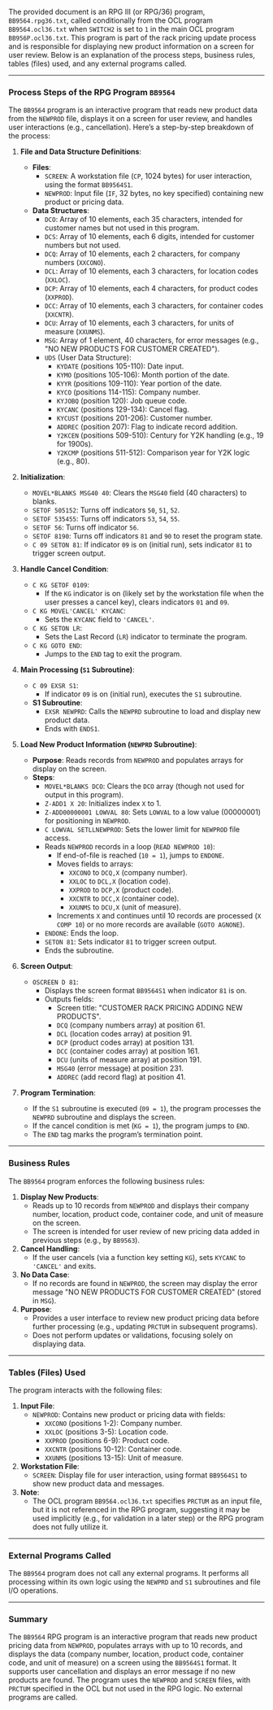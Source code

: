 The provided document is an RPG III (or RPG/36) program, `BB9564.rpg36.txt`, called conditionally from the OCL program `BB9564.ocl36.txt` when `SWITCH2` is set to `1` in the main OCL program `BB956P.ocl36.txt`. This program is part of the rack pricing update process and is responsible for displaying new product information on a screen for user review. Below is an explanation of the process steps, business rules, tables (files) used, and any external programs called.

---

### **Process Steps of the RPG Program `BB9564`**

The `BB9564` program is an interactive program that reads new product data from the `NEWPROD` file, displays it on a screen for user review, and handles user interactions (e.g., cancellation). Here’s a step-by-step breakdown of the process:

1. **File and Data Structure Definitions**:
   - **Files**:
     - `SCREEN`: A workstation file (`CP`, 1024 bytes) for user interaction, using the format `BB9564S1`.
     - `NEWPROD`: Input file (`IF`, 32 bytes, no key specified) containing new product or pricing data.
   - **Data Structures**:
     - `DCO`: Array of 10 elements, each 35 characters, intended for customer names but not used in this program.
     - `DCS`: Array of 10 elements, each 6 digits, intended for customer numbers but not used.
     - `DCQ`: Array of 10 elements, each 2 characters, for company numbers (`XXCONO`).
     - `DCL`: Array of 10 elements, each 3 characters, for location codes (`XXLOC`).
     - `DCP`: Array of 10 elements, each 4 characters, for product codes (`XXPROD`).
     - `DCC`: Array of 10 elements, each 3 characters, for container codes (`XXCNTR`).
     - `DCU`: Array of 10 elements, each 3 characters, for units of measure (`XXUNMS`).
     - `MSG`: Array of 1 element, 40 characters, for error messages (e.g., "NO NEW PRODUCTS FOR CUSTOMER CREATED").
     - `UDS` (User Data Structure):
       - `KYDATE` (positions 105-110): Date input.
       - `KYMO` (positions 105-106): Month portion of the date.
       - `KYYR` (positions 109-110): Year portion of the date.
       - `KYCO` (positions 114-115): Company number.
       - `KYJOBQ` (position 120): Job queue code.
       - `KYCANC` (positions 129-134): Cancel flag.
       - `KYCUST` (positions 201-206): Customer number.
       - `ADDREC` (position 207): Flag to indicate record addition.
       - `Y2KCEN` (positions 509-510): Century for Y2K handling (e.g., 19 for 1900s).
       - `Y2KCMP` (positions 511-512): Comparison year for Y2K logic (e.g., 80).

2. **Initialization**:
   - `MOVEL*BLANKS MSG40 40`: Clears the `MSG40` field (40 characters) to blanks.
   - `SETOF 505152`: Turns off indicators `50`, `51`, `52`.
   - `SETOF 535455`: Turns off indicators `53`, `54`, `55`.
   - `SETOF 56`: Turns off indicator `56`.
   - `SETOF 8190`: Turns off indicators `81` and `90` to reset the program state.
   - `C 09 SETON 81`: If indicator `09` is on (initial run), sets indicator `81` to trigger screen output.

3. **Handle Cancel Condition**:
   - `C KG SETOF 0109`:
     - If the `KG` indicator is on (likely set by the workstation file when the user presses a cancel key), clears indicators `01` and `09`.
   - `C KG MOVEL'CANCEL' KYCANC`:
     - Sets the `KYCANC` field to `'CANCEL'`.
   - `C KG SETON LR`:
     - Sets the Last Record (`LR`) indicator to terminate the program.
   - `C KG GOTO END`:
     - Jumps to the `END` tag to exit the program.

4. **Main Processing (`S1` Subroutine)**:
   - `C 09 EXSR S1`:
     - If indicator `09` is on (initial run), executes the `S1` subroutine.
   - **S1 Subroutine**:
     - `EXSR NEWPRD`: Calls the `NEWPRD` subroutine to load and display new product data.
     - Ends with `ENDS1`.

5. **Load New Product Information (`NEWPRD` Subroutine)**:
   - **Purpose**: Reads records from `NEWPROD` and populates arrays for display on the screen.
   - **Steps**:
     - `MOVEL*BLANKS DCO`: Clears the `DCO` array (though not used for output in this program).
     - `Z-ADD1 X 20`: Initializes index `X` to 1.
     - `Z-ADD00000001 LOWVAL 80`: Sets `LOWVAL` to a low value (00000001) for positioning in `NEWPROD`.
     - `C LOWVAL SETLLNEWPROD`: Sets the lower limit for `NEWPROD` file access.
     - Reads `NEWPROD` records in a loop (`READ NEWPROD 10`):
       - If end-of-file is reached (`10 = 1`), jumps to `ENDONE`.
       - Moves fields to arrays:
         - `XXCONO` to `DCQ,X` (company number).
         - `XXLOC` to `DCL,X` (location code).
         - `XXPROD` to `DCP,X` (product code).
         - `XXCNTR` to `DCC,X` (container code).
         - `XXUNMS` to `DCU,X` (unit of measure).
       - Increments `X` and continues until 10 records are processed (`X COMP 10`) or no more records are available (`GOTO AGNONE`).
     - `ENDONE`: Ends the loop.
     - `SETON 81`: Sets indicator `81` to trigger screen output.
     - Ends the subroutine.

6. **Screen Output**:
   - `OSCREEN D 81`:
     - Displays the screen format `BB9564S1` when indicator `81` is on.
     - Outputs fields:
       - Screen title: "CUSTOMER RACK PRICING ADDING NEW PRODUCTS".
       - `DCQ` (company numbers array) at position 61.
       - `DCL` (location codes array) at position 91.
       - `DCP` (product codes array) at position 131.
       - `DCC` (container codes array) at position 161.
       - `DCU` (units of measure array) at position 191.
       - `MSG40` (error message) at position 231.
       - `ADDREC` (add record flag) at position 41.

7. **Program Termination**:
   - If the `S1` subroutine is executed (`09 = 1`), the program processes the `NEWPRD` subroutine and displays the screen.
   - If the cancel condition is met (`KG = 1`), the program jumps to `END`.
   - The `END` tag marks the program’s termination point.

---

### **Business Rules**

The `BB9564` program enforces the following business rules:
1. **Display New Products**:
   - Reads up to 10 records from `NEWPROD` and displays their company number, location, product code, container code, and unit of measure on the screen.
   - The screen is intended for user review of new pricing data added in previous steps (e.g., by `BB9563`).
2. **Cancel Handling**:
   - If the user cancels (via a function key setting `KG`), sets `KYCANC` to `'CANCEL'` and exits.
3. **No Data Case**:
   - If no records are found in `NEWPROD`, the screen may display the error message "NO NEW PRODUCTS FOR CUSTOMER CREATED" (stored in `MSG`).
4. **Purpose**:
   - Provides a user interface to review new product pricing data before further processing (e.g., updating `PRCTUM` in subsequent programs).
   - Does not perform updates or validations, focusing solely on displaying data.

---

### **Tables (Files) Used**

The program interacts with the following files:
1. **Input File**:
   - `NEWPROD`: Contains new product or pricing data with fields:
     - `XXCONO` (positions 1-2): Company number.
     - `XXLOC` (positions 3-5): Location code.
     - `XXPROD` (positions 6-9): Product code.
     - `XXCNTR` (positions 10-12): Container code.
     - `XXUNMS` (positions 13-15): Unit of measure.
2. **Workstation File**:
   - `SCREEN`: Display file for user interaction, using format `BB9564S1` to show new product data and messages.
3. **Note**:
   - The OCL program `BB9564.ocl36.txt` specifies `PRCTUM` as an input file, but it is not referenced in the RPG program, suggesting it may be used implicitly (e.g., for validation in a later step) or the RPG program does not fully utilize it.

---

### **External Programs Called**

The `BB9564` program does not call any external programs. It performs all processing within its own logic using the `NEWPRD` and `S1` subroutines and file I/O operations.

---

### **Summary**

The `BB9564` RPG program is an interactive program that reads new product pricing data from `NEWPROD`, populates arrays with up to 10 records, and displays the data (company number, location, product code, container code, and unit of measure) on a screen using the `BB9564S1` format. It supports user cancellation and displays an error message if no new products are found. The program uses the `NEWPROD` and `SCREEN` files, with `PRCTUM` specified in the OCL but not used in the RPG logic. No external programs are called.